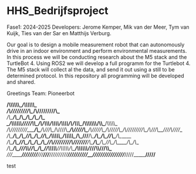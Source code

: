 # HHS_Bedrijfsproject

Fase1: 2024-2025
Developers: Jerome Kemper, Mik van der Meer, Tym van Kuijk, Ties van der Sar en Matthijs Verburg.

Our goal is to design a mobile measurement robot that can autonomously drive in an indoor environment and perform environmental measurements. In this process we will be conducting research about the M5 stack and the TurtleBot 4. Using ROS2 we will develop a full programm for the Turtlebot 4. The M5 stack will collect al the data, and send it out using a still to be determined protocol. In this repository all programming will be developed and shared.

Greetings
Team: Pioneerbot

__/\\\\\\\\\\\\\__________________________________________________________________________________/\\\\\\\\\\\\\_______________________________        
 _\/\\\/////////\\\_______________________________________________________________________________\/\\\/////////\\\_____________________________       
  _\/\\\_______\/\\\__/\\\_________________________________________________________________________\/\\\_______\/\\\___________________/\\\______      
   _\/\\\\\\\\\\\\\/__\///______/\\\\\_____/\\/\\\\\\_______/\\\\\\\\______/\\\\\\\\___/\\/\\\\\\\__\/\\\\\\\\\\\\\\______/\\\\\_____/\\\\\\\\\\\_     
    _\/\\\/////////_____/\\\___/\\\///\\\__\/\\\////\\\____/\\\/////\\\___/\\\/////\\\_\/\\\/////\\\_\/\\\/////////\\\___/\\\///\\\__\////\\\////__    
     _\/\\\_____________\/\\\__/\\\__\//\\\_\/\\\__\//\\\__/\\\\\\\\\\\___/\\\\\\\\\\\__\/\\\___\///__\/\\\_______\/\\\__/\\\__\//\\\____\/\\\______   
      _\/\\\_____________\/\\\_\//\\\__/\\\__\/\\\___\/\\\_\//\\///////___\//\\///////___\/\\\_________\/\\\_______\/\\\_\//\\\__/\\\_____\/\\\_/\\__  
       _\/\\\_____________\/\\\__\///\\\\\/___\/\\\___\/\\\__\//\\\\\\\\\\__\//\\\\\\\\\\_\/\\\_________\/\\\\\\\\\\\\\/___\///\\\\\/______\//\\\\\___ 
        _\///______________\///_____\/////_____\///____\///____\//////////____\//////////__\///__________\/////////////_______\/////_________\/////____

test
